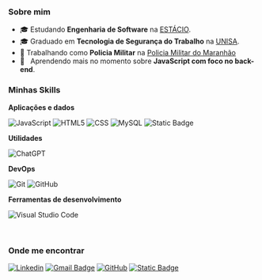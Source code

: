 <h3>Sobre mim</h3>

- 🎓 Estudando **Engenharia de Software** na <a href="https://estacio.br/">ESTÁCIO</a>.
- 🎓 Graduado em  **Tecnologia de Segurança do Trabalho** na <a href="https://www.unisa.br/">UNISA</a>.
- 💼 Trabalhando como **Policia Militar** na <a href="https://www.pm.ma.gov.br/">Policia Militar do Maranhão</a>
- 🌱 &nbsp; Aprendendo mais no momento sobre **JavaScript com foco no back-end**.

<h3>Minhas Skills</h3>

**Aplicações e dados**

![JavaScript](https://img.shields.io/badge/-JavaScript-333333?style=flat&logo=javascript)
![HTML5](https://img.shields.io/badge/-HTML5-333333?style=flat&logo=HTML5)
![CSS](https://img.shields.io/badge/-CSS-333333?style=flat&logo=CSS3&logoColor=1572B6)
![MySQL](https://img.shields.io/badge/-MySQL-333333?style=flat&logo=mysql)
![Static Badge](https://img.shields.io/badge/Node.js-gray?style=flat&logo=Node.js)





**Utilidades**

![ChatGPT](https://img.shields.io/badge/chatGPT-74aa9c?style=for-the-badge&logo=openai&logoColor=white)


**DevOps**

![Git](https://img.shields.io/badge/-Git-333333?style=flat&logo=git)
![GitHub](https://img.shields.io/badge/-GitHub-333333?style=flat&logo=github)


**Ferramentas de desenvolvimento**

![Visual Studio Code](https://img.shields.io/badge/-Visual%20Studio%20Code-333333?style=flat&logo=visual-studio-code&logoColor=007ACC)

<br/>



<h3>Onde me encontrar</h3>

[![Linkedin](https://img.shields.io/badge/-haylonmosinho-blue?style=flat-square&logo=Linkedin&logoColor=white&link=LINK-DO-SEU-LINKEDIN)](https://www.linkedin.com/in/haylonmosinho/)
[![Gmail Badge](https://img.shields.io/badge/-haylonmosinho.dev-006bed?style=flat-square&logo=Gmail&logoColor=white&link=mailto:SEU-EMAIL)](mailto:haylonmosinho.dev@gmail.com)
[![GitHub](https://img.shields.io/github/followers/iuricode?label=follow&style=social)](https://github.com/haylonmosinhodev)
[![Static Badge](https://img.shields.io/badge/Whatsapp-gray?style=flat&logo=whatsapp)](https://wa.me/5599985276435)

